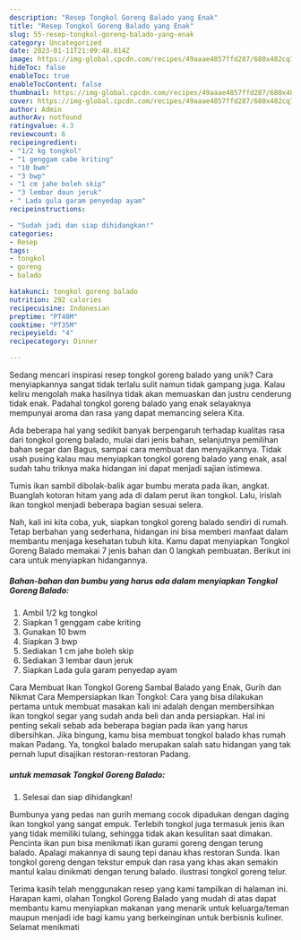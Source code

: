 ```yaml
---
description: "Resep Tongkol Goreng Balado yang Enak"
title: "Resep Tongkol Goreng Balado yang Enak"
slug: 55-resep-tongkol-goreng-balado-yang-enak
category: Uncategorized
date: 2023-01-11T21:09:48.014Z
image: https://img-global.cpcdn.com/recipes/49aaae4857ffd287/680x482cq70/tongkol-goreng-balado-foto-resep-utama.jpg
hideToc: false
enableToc: true
enableTocContent: false
thumbnail: https://img-global.cpcdn.com/recipes/49aaae4857ffd287/680x482cq70/tongkol-goreng-balado-foto-resep-utama.jpg
cover: https://img-global.cpcdn.com/recipes/49aaae4857ffd287/680x482cq70/tongkol-goreng-balado-foto-resep-utama.jpg
author: Admin
authorAv: notfound
ratingvalue: 4.3
reviewcount: 6
recipeingredient:
- "1/2 kg tongkol"
- "1 genggam cabe kriting"
- "10 bwm"
- "3 bwp"
- "1 cm jahe boleh skip"
- "3 lembar daun jeruk"
- " Lada gula garam penyedap ayam"
recipeinstructions:

- "Sudah jadi dan siap dihidangkan!"
categories:
- Resep
tags:
- tongkol
- goreng
- balado

katakunci: tongkol goreng balado 
nutrition: 292 calories
recipecuisine: Indonesian
preptime: "PT40M"
cooktime: "PT35M"
recipeyield: "4"
recipecategory: Dinner

---
```





Sedang mencari inspirasi resep tongkol goreng balado yang unik? Cara menyiapkannya sangat tidak terlalu sulit namun tidak gampang juga. Kalau keliru mengolah maka hasilnya tidak akan memuaskan dan justru cenderung tidak enak. Padahal tongkol goreng balado yang enak selayaknya mempunyai aroma dan rasa yang dapat memancing selera Kita.





Ada beberapa hal yang sedikit banyak berpengaruh terhadap kualitas rasa dari tongkol goreng balado, mulai dari jenis bahan, selanjutnya pemilihan bahan segar dan Bagus, sampai cara membuat dan menyajikannya. Tidak usah pusing kalau mau menyiapkan tongkol goreng balado yang enak,      asal sudah tahu triknya maka hidangan ini dapat menjadi sajian istimewa.














Tumis ikan sambil dibolak-balik agar bumbu merata pada ikan, angkat. Buanglah kotoran hitam yang ada di dalam perut ikan tongkol. Lalu, irislah ikan tongkol menjadi beberapa bagian sesuai selera.






Nah, kali ini kita coba, yuk, siapkan tongkol goreng balado sendiri di rumah. Tetap berbahan yang sederhana, hidangan ini bisa memberi manfaat dalam membantu menjaga kesehatan tubuh kita. Kamu dapat menyiapkan Tongkol Goreng Balado memakai 7 jenis bahan dan 0 langkah pembuatan. Berikut ini cara untuk menyiapkan hidangannya.

<!--inarticleads1-->

##### Bahan-bahan dan bumbu yang harus ada dalam menyiapkan Tongkol Goreng Balado:

1. Ambil 1/2 kg tongkol
1. Siapkan 1 genggam cabe kriting
1. Gunakan 10 bwm
1. Siapkan 3 bwp
1. Sediakan 1 cm jahe boleh skip
1. Sediakan 3 lembar daun jeruk
1. Siapkan  Lada gula garam penyedap ayam


Cara Membuat Ikan Tongkol Goreng Sambal Balado yang Enak, Gurih dan Nikmat Cara Mempersiapkan Ikan Tongkol: Cara yang bisa dilakukan pertama untuk membuat masakan kali ini adalah dengan membersihkan ikan tongkol segar yang sudah anda beli dan anda persiapkan. Hal ini penting sekali sebab ada beberapa bagian pada ikan yang harus dibersihkan. Jika bingung, kamu bisa membuat tongkol balado khas rumah makan Padang. Ya, tongkol balado merupakan salah satu hidangan yang tak pernah luput disajikan restoran-restoran Padang. 

<!--inarticleads2-->

#####  untuk memasak Tongkol Goreng Balado:


1. Selesai dan siap dihidangkan!

Bumbunya yang pedas nan gurih memang cocok dipadukan dengan daging ikan tongkol yang sangat empuk. Terlebih tongkol juga termasuk jenis ikan yang tidak memiliki tulang, sehingga tidak akan kesulitan saat dimakan. Pencinta ikan pun bisa menikmati ikan gurami goreng dengan terung balado. Apalagi makannya di saung tepi danau khas restoran Sunda. Ikan tongkol goreng dengan tekstur empuk dan rasa yang khas akan semakin mantul kalau dinikmati dengan terung balado. ilustrasi tongkol goreng telur. 

Terima kasih telah menggunakan resep yang kami tampilkan di halaman ini. Harapan kami, olahan Tongkol Goreng Balado yang mudah di atas dapat membantu kamu menyiapkan makanan yang menarik untuk keluarga/teman maupun menjadi ide bagi kamu yang berkeinginan untuk berbisnis kuliner. Selamat menikmati
